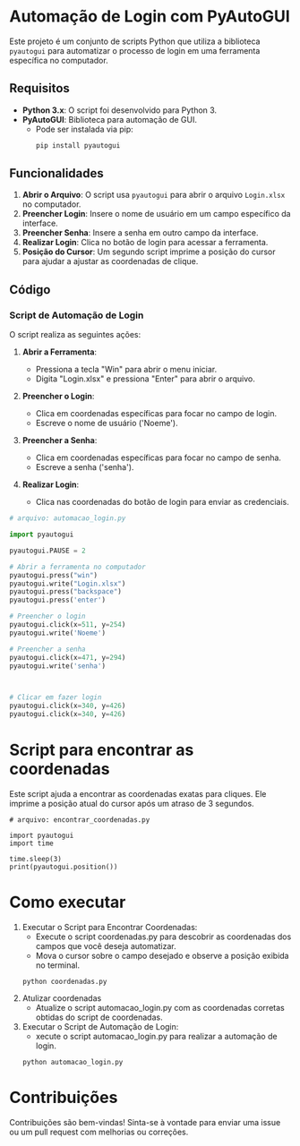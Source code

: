 # Automação de Login com PyAutoGUI

Este projeto é um conjunto de scripts Python que utiliza a biblioteca `pyautogui` para automatizar o processo de login em uma ferramenta específica no computador. 

## Requisitos

- **Python 3.x**: O script foi desenvolvido para Python 3.
- **PyAutoGUI**: Biblioteca para automação de GUI.
  - Pode ser instalada via pip:
    ```bash
    pip install pyautogui
    ```

## Funcionalidades

1. **Abrir o Arquivo**: O script usa `pyautogui` para abrir o arquivo `Login.xlsx` no computador.
2. **Preencher Login**: Insere o nome de usuário em um campo específico da interface.
3. **Preencher Senha**: Insere a senha em outro campo da interface.
4. **Realizar Login**: Clica no botão de login para acessar a ferramenta.
5. **Posição do Cursor**: Um segundo script imprime a posição do cursor para ajudar a ajustar as coordenadas de clique.

## Código

### Script de Automação de Login

O script realiza as seguintes ações:

1. **Abrir a Ferramenta**:
   - Pressiona a tecla "Win" para abrir o menu iniciar.
   - Digita "Login.xlsx" e pressiona "Enter" para abrir o arquivo.

2. **Preencher o Login**:
   - Clica em coordenadas específicas para focar no campo de login.
   - Escreve o nome de usuário ('Noeme').

3. **Preencher a Senha**:
   - Clica em coordenadas específicas para focar no campo de senha.
   - Escreve a senha ('senha').

4. **Realizar Login**:
   - Clica nas coordenadas do botão de login para enviar as credenciais.

```python
# arquivo: automacao_login.py

import pyautogui

pyautogui.PAUSE = 2

# Abrir a ferramenta no computador
pyautogui.press("win")
pyautogui.write("Login.xlsx")
pyautogui.press("backspace")
pyautogui.press('enter')

# Preencher o login
pyautogui.click(x=511, y=254)
pyautogui.write('Noeme')

# Preencher a senha
pyautogui.click(x=471, y=294)
pyautogui.write('senha')



# Clicar em fazer login
pyautogui.click(x=340, y=426)
pyautogui.click(x=340, y=426)
```
# Script para encontrar as coordenadas 
Este script ajuda a encontrar as coordenadas exatas para cliques. Ele imprime a posição atual do cursor após um atraso de 3 segundos.
```
# arquivo: encontrar_coordenadas.py

import pyautogui
import time

time.sleep(3)
print(pyautogui.position())
```
# Como executar 
1. Executar o Script para Encontrar Coordenadas:
   - Execute o script coordenadas.py para descobrir as coordenadas dos campos que você deseja automatizar.
   - Mova o cursor sobre o campo desejado e observe a posição exibida no terminal.
   ```
   python coordenadas.py
   ```
2. Atulizar coordenadas
   - Atualize o script automacao_login.py com as coordenadas corretas obtidas do script de coordenadas.
3. Executar o Script de Automação de Login:
   - xecute o script automacao_login.py para realizar a automação de login.
   ```
   python automacao_login.py
   ```
# Contribuições
Contribuições são bem-vindas! Sinta-se à vontade para enviar uma issue ou um pull request com melhorias ou correções.
   
